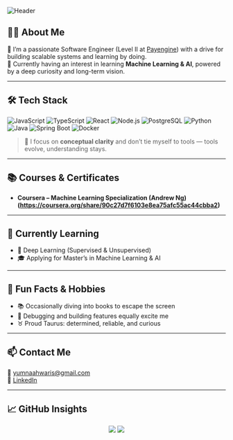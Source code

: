 ![Header](https://capsule-render.vercel.app/api?type=waving&color=gradient&height=200&section=header&text=Hi%20There,%20I'm%20Yumna%20Waris!&fontSize=30&fontAlign=center)

## 👩‍💻 About Me

🎯 I’m a passionate Software Engineer (Level II at [Payengine](https://www.linkedin.com/company/payengine/)) with a drive for building scalable systems and learning by doing.  
🌱 Currently having an interest in learning **Machine Learning & AI**, powered by a deep curiosity and long-term vision.

---

## 🛠️ Tech Stack

![JavaScript](https://img.shields.io/badge/-JavaScript-black?style=flat-square&logo=javascript)
![TypeScript](https://img.shields.io/badge/-TypeScript-3178C6?style=flat-square&logo=typescript)
![React](https://img.shields.io/badge/-React-61DAFB?style=flat-square&logo=react)
![Node.js](https://img.shields.io/badge/-Node.js-339933?style=flat-square&logo=node.js)
![PostgreSQL](https://img.shields.io/badge/-PostgreSQL-4169E1?style=flat-square&logo=postgresql)
![Python](https://img.shields.io/badge/-Python-3776AB?style=flat-square&logo=python)
![Java](https://img.shields.io/badge/-Java-007396?style=flat-square&logo=java)
![Spring Boot](https://img.shields.io/badge/-SpringBoot-6DB33F?style=flat-square&logo=spring-boot)
![Docker](https://img.shields.io/badge/-Docker-2496ED?style=flat-square&logo=docker)

> 🧠 I focus on **conceptual clarity** and don’t tie myself to tools — tools evolve, understanding stays.

---
## 📚 Courses & Certificates  
- **Coursera – Machine Learning Specialization (Andrew Ng) (https://coursera.org/share/90c27d7f6103e8ea75afc55ac44cbba2)**  
  
---

## 🌱 Currently Learning

- 🤖 Deep Learning (Supervised & Unsupervised)
- 🎓 Applying for Master’s in Machine Learning & AI

---

## 💬 Fun Facts & Hobbies

- 📚 Occasionally diving into books to escape the screen  
- 🐞 Debugging and building features equally excite me  
- ♉ Proud Taurus: determined, reliable, and curious

---

## 📫 Contact Me

📧 yumnaahwaris@gmail.com  
💼 [LinkedIn](https://www.linkedin.com/in/yumna-waris-8416451a5/)

---

## 📈 GitHub Insights

<p align="center">
  <img src="https://github-readme-stats.vercel.app/api?username=YUMNAWARIS&show_icons=true&theme=tokyonight" />
  <img src="https://github-readme-stats.vercel.app/api/top-langs/?username=YUMNAWARIS&layout=compact&theme=tokyonight" />
</p>

